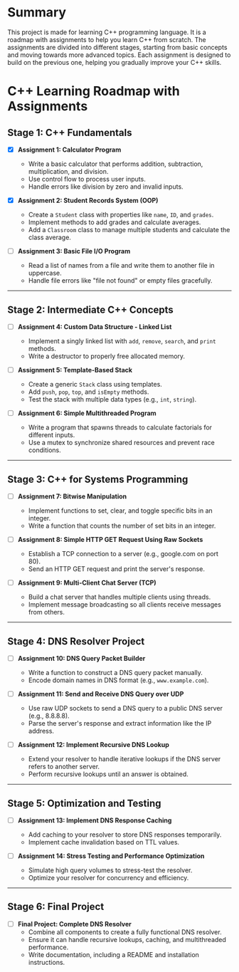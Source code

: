 # Summary
This project is made for learning C++ programming language. It is a roadmap with assignments to help you learn C++ from scratch. The assignments are divided into different stages, starting from basic concepts and moving towards more advanced topics. Each assignment is designed to build on the previous one, helping you gradually improve your C++ skills.

# C++ Learning Roadmap with Assignments

## Stage 1: C++ Fundamentals
- [x] **Assignment 1: Calculator Program**
  - Write a basic calculator that performs addition, subtraction, multiplication, and division.
  - Use control flow to process user inputs.
  - Handle errors like division by zero and invalid inputs.

- [x] **Assignment 2: Student Records System (OOP)**
  - Create a `Student` class with properties like `name`, `ID`, and `grades`.
  - Implement methods to add grades and calculate averages.
  - Add a `Classroom` class to manage multiple students and calculate the class average.

- [ ] **Assignment 3: Basic File I/O Program**
  - Read a list of names from a file and write them to another file in uppercase.
  - Handle file errors like "file not found" or empty files gracefully.

---

## Stage 2: Intermediate C++ Concepts
- [ ] **Assignment 4: Custom Data Structure - Linked List**
  - Implement a singly linked list with `add`, `remove`, `search`, and `print` methods.
  - Write a destructor to properly free allocated memory.

- [ ] **Assignment 5: Template-Based Stack**
  - Create a generic `Stack` class using templates.
  - Add `push`, `pop`, `top`, and `isEmpty` methods.
  - Test the stack with multiple data types (e.g., `int`, `string`).

- [ ] **Assignment 6: Simple Multithreaded Program**
  - Write a program that spawns threads to calculate factorials for different inputs.
  - Use a mutex to synchronize shared resources and prevent race conditions.

---

## Stage 3: C++ for Systems Programming
- [ ] **Assignment 7: Bitwise Manipulation**
  - Implement functions to set, clear, and toggle specific bits in an integer.
  - Write a function that counts the number of set bits in an integer.

- [ ] **Assignment 8: Simple HTTP GET Request Using Raw Sockets**
  - Establish a TCP connection to a server (e.g., google.com on port 80).
  - Send an HTTP GET request and print the server's response.

- [ ] **Assignment 9: Multi-Client Chat Server (TCP)**
  - Build a chat server that handles multiple clients using threads.
  - Implement message broadcasting so all clients receive messages from others.

---

## Stage 4: DNS Resolver Project
- [ ] **Assignment 10: DNS Query Packet Builder**
  - Write a function to construct a DNS query packet manually.
  - Encode domain names in DNS format (e.g., `www.example.com`).

- [ ] **Assignment 11: Send and Receive DNS Query over UDP**
  - Use raw UDP sockets to send a DNS query to a public DNS server (e.g., 8.8.8.8).
  - Parse the server's response and extract information like the IP address.

- [ ] **Assignment 12: Implement Recursive DNS Lookup**
  - Extend your resolver to handle iterative lookups if the DNS server refers to another server.
  - Perform recursive lookups until an answer is obtained.

---

## Stage 5: Optimization and Testing
- [ ] **Assignment 13: Implement DNS Response Caching**
  - Add caching to your resolver to store DNS responses temporarily.
  - Implement cache invalidation based on TTL values.

- [ ] **Assignment 14: Stress Testing and Performance Optimization**
  - Simulate high query volumes to stress-test the resolver.
  - Optimize your resolver for concurrency and efficiency.

---

## Stage 6: Final Project
- [ ] **Final Project: Complete DNS Resolver**
  - Combine all components to create a fully functional DNS resolver.
  - Ensure it can handle recursive lookups, caching, and multithreaded performance.
  - Write documentation, including a README and installation instructions.


